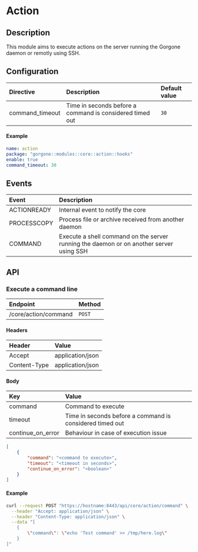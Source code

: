 # Action

## Description

This module aims to execute actions on the server running the Gorgone daemon or remotly using SSH.

## Configuration

| Directive | Description | Default value |
| :- | :- | :- |
| command_timeout | Time in seconds before a command is considered timed out | `30` |

#### Example

```yaml
name: action
package: "gorgone::modules::core::action::hooks"
enable: true
command_timeout: 30
```

## Events

| Event | Description |
| :- | :- |
| ACTIONREADY | Internal event to notify the core |
| PROCESSCOPY | Process file or archive received from another daemon |
| COMMAND | Execute a shell command on the server running the daemon or on another server using SSH |

## API

### Execute a command line

| Endpoint | Method |
| :- | :- |
| /core/action/command | `POST` |

#### Headers

| Header | Value |
| :- | :- |
| Accept | application/json |
| Content-Type | application/json |

#### Body

| Key | Value |
| :- | :- |
| command | Command to execute |
| timeout | Time in seconds before a command is considered timed out |
| continue_on_error | Behaviour in case of execution issue |

```json
[
    {
        "command": "<command to execute>",
        "timeout": "<timeout in seconds>",
        "continue_on_error": "<boolean>"
    }
]
```

#### Example

```bash
curl --request POST "https://hostname:8443/api/core/action/command" \
  --header "Accept: application/json" \
  --header "Content-Type: application/json" \
  --data "[
    {
        \"command\": \"echo 'Test command' >> /tmp/here.log\"
    }
]"
```
